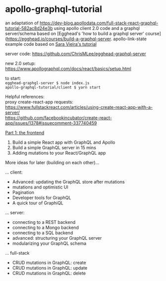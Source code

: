 # apollo-graphql-tutorial

an adaptation of https://dev-blog.apollodata.com/full-stack-react-graphql-tutorial-582ac8d24e3b using apollo client 2.0 code and a graphql server/schema based on [Egghead's 'how to build a graphql server' course](https://egghead.io/courses/build-a-graphql-server. apollo-link-state example code based on [Sara Vieira's tutorial](https://www.youtube.com/watch?v=2RvRcnD8wHY&feature=youtu.be)

server code: https://github.com/ChrisMLee/egghead-graphql-server

new 2.0 setup: https://www.apollographql.com/docs/react/basics/setup.html  

to start:  
`egghead-graphql-server $ node index.js`  
`apollo-graphql-tutorial/client $ yarn start`  

Helpful references:  
proxy create-react-app requests: https://www.fullstackreact.com/articles/using-create-react-app-with-a-server/  
https://github.com/facebookincubator/create-react-app/issues/1378#issuecomment-337740459

[Part 1: the frontend](https://dev-blog.apollodata.com/full-stack-react-graphql-tutorial-582ac8d24e3b)

1. Build a simple React app with GraphQL and Apollo
2. Build a simple GraphQL server in 15 mins
3. Adding mutations to your React/GraphQL app

More ideas for later (building on each other)...

... client:
- Advanced: updating the GraphQL store after mutations
- mutations and optimistic UI
- Pagination
- Developer tools for GraphQL
- A quick tour of GraphiQL


... server:
- connecting to a REST backend
- connecting to a Mongo backend
- connecting to a SQL backend
- advanced: structuring your GraphQL server
- modularizing your GraphQL schema

... full-stack
- CRUD mutations in GraphQL: create
- CRUD mutations in GraphQL: update
- CRUD mutations in GraphQL: delete


